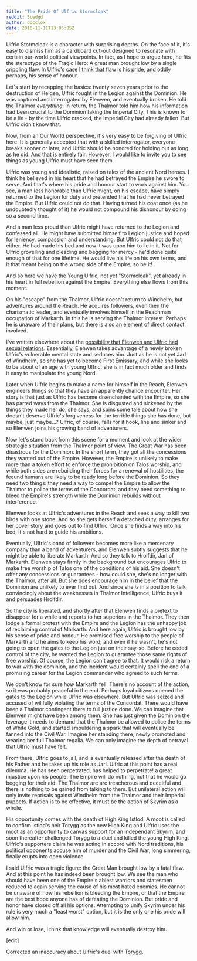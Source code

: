 ```yaml
---
title: "The Pride Of Ulfric Stormcloak"
reddit: 5cedgd
author: docclox
date: 2016-11-11T13:05:05Z
---
```


Ulfric Stormcloak is a character with surprising depths. On the face of it, it's easy to dismiss him as a cardboard cut-out designed to resonate with certain our-world political viewpoints. In fact, as I hope to argue here, he fits the stereotype of the Tragic Hero: A great man brought low by a single crippling flaw. In Ulfric's case I think that flaw is his pride, and oddly perhaps, his sense of honour.

Let's start by recapping the basics: twenty seven years prior to the destruction of Helgen, Ulfric fought in the Legion against the Dominion. He was captured and interrogated by Elenwen, and eventually broken. He told the Thalmor *everything*. In return, the Thalmor told him how his information had been crucial to the Dominion taking the Imperial City. This is known to be a lie - by the time Ulfric cracked, the Imperial City had already fallen. But Ulfric didn't know that.

Now, from an Our World perspective, it's very easy to be forgiving of Ulfric here. It is generally accepted that with a skilled interrogator, everyone breaks sooner or later, and Ulfric should be honored for holding out as long as he did. And that is entirely fair. However, I would like to invite you to see things as young Ulfric must have seen them.

Ulfric was young and idealistic, raised on tales of the ancient Nord heroes. I think he believed in his heart that he had betrayed the Empire he swore to serve. And that's where his pride and honour start to work against him. You see, a man less honorable than Ulfric might, on his escape, have simply returned to the Legion for duty and pretended that he had never betrayed the Empire. But Ulfric could not do that. Having turned his coat once (as he undoubtedly thought of it) he would not compound his dishonour by doing so a second time.

And a man less proud than Ulfric might have returned to the Legion and confessed all. He might have submitted himself to Legion justice and hoped for leniency, compassion and understanding. But Ulfric could not do that either. He had made his bed and now it was upon him to lie in it. Not for Ulfric grovelling and pleading and begging for mercy - he'd done quite enough of that for one lifetime. He would live his life on his own terms, and it that meant being on the wrong side of the Empire, so be it!

And so here we have the Young Ulfric, not yet "Stormcloak", yet already in his heart in full rebellion against the Empire. Everything else flows from this moment.

On his "escape" from the Thalmor, Ulfric doesn't return to Windhelm, but adventures around the Reach. He acquires followers, even then the charismatic leader, and eventually involves himself in the Reachman occupation of Markarth. In this he is serving the Thalmor interest. Perhaps he is unaware of their plans, but there is also an element of direct contact involved.

I've written elsewhere  about the [possibility that Elenwen and Ulfric had sexual relations](https://www.reddit.com/r/teslore/comments/4v0by4/elenwen_and_ulfric_purient_speculation/). Essentially, Elenwen takes advantage of a newly broken Ulfric's vulnerable mental state and seduces him. Just as he is not yet Jarl of Windhelm, so she has yet to become First Emissary, and while she looks to be about of an age with young Ulfric, she is in fact much older and finds it easy to manipulate the young Nord. 

Later when Ulfric begins to make a name for himself in the Reach, Elenwen engineers things so that they have an apparently chance encounter. Her story is that just as Ulfric has become disenchanted with the Empire, so she has parted ways from the Thalmor. She is disgusted and sickened by the things they made her do, she says, and spins some tale about how she doesn't deserve Ulfric's forgiveness for the terrible things she has done, but maybe, just maybe...? Ulfric, of course, falls for it hook, line and sinker and so Elenwen joins his growing band of adventurers.

Now let's stand back from this scene for a moment and look at the wider strategic situation from the Thalmor point of view. The Great War has been disastrous for the Dominion. In the short term, they got all the concessions they wanted out of the Empire. However, the Empire is unlikely to make more than a token effort to enforce the prohibition on Talos worship, and while both sides are rebuilding their forces for a renewal of hostilities, the fecund humans are likely to be ready long before the Dominion. So they need two things: they need a way to compel the Empire to allow the Thalmor to police the terms of the Concordat, and they need something to bleed the Empire's strength while the Dominion rebuilds without interference.

Elenwen looks at Ulfric's adventures in the Reach and sees a way to kill two birds with one stone. And so she gets herself a detached duty, arranges for her cover story and goes out to find Ulfric. Once she finds a way into his bed, it's not hard to guide his ambitions. 

Eventually, Ulfric's band of followers becomes more like a mercenary company than a band of adventurers, and Elenwen subtly suggests that he might be able to liberate Markarth. And so they talk to Hrolfdir, Jarl of Markarth. Elenwen stays firmly in the background but encourages Ulfric to make free worship of Talos one of the conditions of his aid. She doesn't offer any concessions or guarantees - how could she, she's no longer with the Thalmor, after all. But she does encourage him in the belief that the Dominion are unlikely to ever find out. And since she *is* in a position to talk convincingly about the weaknesses in Thalmor Intelligence, Ulfric buys it and persuades Hrolfdir.

So the city is liberated, and shortly after that Elenwen finds a pretext to disappear for a while and reports to her superiors in the Thalmor. They then lodge a formal protest with the Empire and the Legion has the unhappy job of reclaiming control of Markarth. And here again, Ulfric is brought low by his sense of pride and honour. He promised free worship to the people of Markarth and he aims to keep his word; and even if he wasn't, he's not going to open the gates to the Legion just on their say-so. Before he ceded control of the city, he wanted the Legion to guarantee those same rights of free worship. Of course, the Legion can't agree to that. It would risk a return to war with the dominion, and the incident would certainly spell the end of a promising career for the Legion commander who agreed to such terms. 

We don't know for sure *how* Markarth fell. There's no account of the action, so it was probably peaceful in the end. Perhaps loyal citizens opened the gates to the Legion while Ulfric was elsewhere. But Ulfric was seized and accused of willfully violating the terms of the Concordat. There would have been a Thalmor contingent there to full justice done. We can imagine that Elenwen might have been among them. She has just given the Dominion the leverage it needs to demand that the Thalmor be allowed to police the terms of White Gold, and started smouldering a spark that will eventually be fanned into the Civil War. Imagine her standing there, newly promoted and wearing her full Thalmor regalia. We can only imagine the depth of betrayal that Ulfric must have felt.

From there, Ulfric goes to jail, and is eventually released after the death of his Father and he takes up his role as Jarl. Ulfric at this point has a real dilemma. He has seen perpetrated, has helped to perpetrate! a great injustice upon his people. The Empire will do nothing, not that he would go begging for their aid. The Thalmor are are treacherous and deceitful and there is nothing to be gained from talking to them. But unilateral action will only invite reprisals against Windhelm from the Thalmor and their Imperial puppets. If action is to be effective, it must be the action of Skyrim as a whole. 

His opportunity comes with the death of High King Istlod. A moot is called to confirm Istlod's heir Torygg as the new High King and Ulfric uses the moot as an opportunity to canvas support for an independant Skyrim, and soon thereafter challenged Torygg to a duel and killed the young High King. Ulfric's supporters claim he was acting in accord with Nord traditions, his political opponents accuse him of murder and the Civil War, long simmering, finally erupts into open violence.

I said Ulfric was a tragic figure: the Great Man brought low by a fatal flaw. And at this point he has indeed been brought low. We see the man who should have been one of the Empire's ablest warriors and statesmen reduced to again serving the cause of his most hated enemies. He cannot be unaware of how his rebellion is bleeding the Empire, or that the Empire are the best hope anyone has of defeating the Dominion. But pride and honor have closed off all his options.  Attempting to unify Skyrim under his rule is very much a "least worst" option, but it is the only one his pride will allow him.

And win or lose, I think that knowledge will eventually destroy him.

[edit]

Corrected an inaccuracy about Ulfric's duel with Torygg. 
